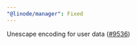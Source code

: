```yaml
---
"@linode/manager": Fixed
---
```


Unescape encoding for user data ([#9536](https://github.com/linode/manager/pull/9536))
